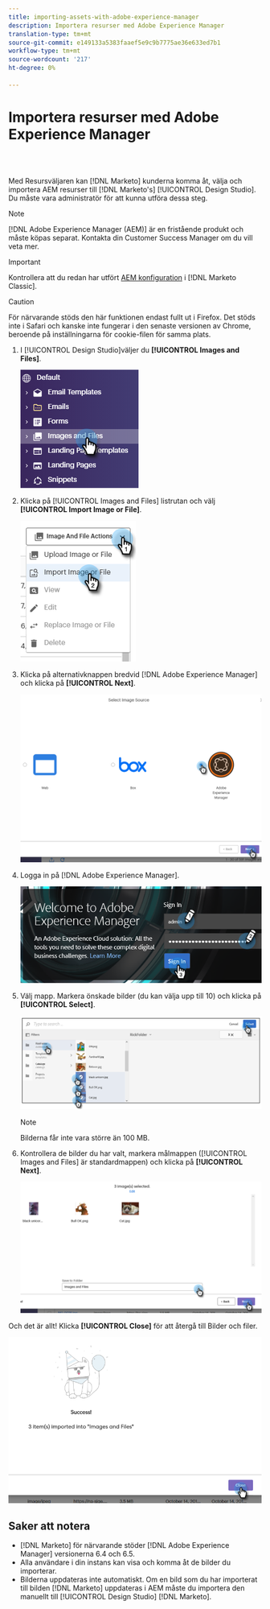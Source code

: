```yaml
---
title: importing-assets-with-adobe-experience-manager
description: Importera resurser med Adobe Experience Manager
translation-type: tm+mt
source-git-commit: e149133a5383faaef5e9c9b7775ae36e633ed7b1
workflow-type: tm+mt
source-wordcount: '217'
ht-degree: 0%

---
```



# Importera resurser med Adobe Experience Manager

<br> 

Med Resursväljaren kan [!DNL Marketo] kunderna komma åt, välja och importera AEM resurser till [!DNL Marketo's] [!UICONTROL Design Studio]. Du måste vara administratör för att kunna utföra dessa steg.

>[!NOTE]
>[!DNL Adobe Experience Manager (AEM)] är en fristående produkt och måste köpas separat. Kontakta din Customer Success Manager om du vill veta mer.

>[!IMPORTANT]
>Kontrollera att du redan har utfört [AEM konfiguration](https://docs.marketo.com/x/FwPLAQ) i [!DNL Marketo Classic].

>[!CAUTION]
>
>För närvarande stöds den här funktionen endast fullt ut i Firefox. Det stöds inte i Safari och kanske inte fungerar i den senaste versionen av Chrome, beroende på inställningarna för cookie-filen för samma plats.

1. I [!UICONTROL Design Studio]väljer du **[!UICONTROL Images and Files]**.

   ![Bild ett](/help/sky/assets/design-studio/importing-assets-with-adobe-experience-manager/importing-assets-with-adobe-experience-manager-1.png)

1. Klicka på [!UICONTROL Images and Files] listrutan och välj **[!UICONTROL Import Image or File]**.

   ![Bild två](/help/sky/assets/design-studio/importing-assets-with-adobe-experience-manager/importing-assets-with-adobe-experience-manager-2.png)

1. Klicka på alternativknappen bredvid [!DNL Adobe Experience Manager] och klicka på **[!UICONTROL Next]**.

   ![Bild tre](/help/sky/assets/design-studio/importing-assets-with-adobe-experience-manager/importing-assets-with-adobe-experience-manager-3.png)

1. Logga in på [!DNL Adobe Experience Manager].

   ![Bild fyra](/help/sky/assets/design-studio/importing-assets-with-adobe-experience-manager/importing-assets-with-adobe-experience-manager-4.png)

1. Välj mapp. Markera önskade bilder (du kan välja upp till 10) och klicka på **[!UICONTROL Select]**.

   ![Bild fem](/help/sky/assets/design-studio/importing-assets-with-adobe-experience-manager/importing-assets-with-adobe-experience-manager-5.png)

   >[!NOTE]
   >
   >Bilderna får inte vara större än 100 MB.

1. Kontrollera de bilder du har valt, markera målmappen ([!UICONTROL Images and Files] är standardmappen) och klicka på **[!UICONTROL Next]**.

   ![Bild sex](/help/sky/assets/design-studio/importing-assets-with-adobe-experience-manager/importing-assets-with-adobe-experience-manager-6.png)

Och det är allt! Klicka **[!UICONTROL Close]** för att återgå till Bilder och filer.

![Bild sju](/help/sky/assets/design-studio/importing-assets-with-adobe-experience-manager/importing-assets-with-adobe-experience-manager-7.png)

## Saker att notera

* [!DNL Marketo] för närvarande stöder [!DNL Adobe Experience Manager] versionerna 6.4 och 6.5.
* Alla användare i din instans kan visa och komma åt de bilder du importerar.
* Bilderna uppdateras inte automatiskt. Om en bild som du har importerat till bilden [!DNL Marketo] uppdateras i AEM måste du importera den manuellt till [!UICONTROL Design Studio] [!DNL Marketo].
